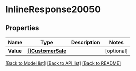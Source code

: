 # InlineResponse20050

## Properties

Name | Type | Description | Notes
------------ | ------------- | ------------- | -------------
**Value** | [**[]CustomerSale**](customerSale.md) |  | [optional] 

[[Back to Model list]](../README.md#documentation-for-models) [[Back to API list]](../README.md#documentation-for-api-endpoints) [[Back to README]](../README.md)


